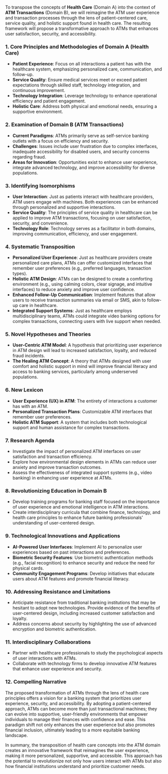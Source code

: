 To transpose the concepts of **Health Care** (Domain A) into the context of **ATM Transactions** (Domain B), we will reimagine the ATM user experience and transaction processes through the lens of patient-centered care, service quality, and holistic support found in health care. The resulting framework will propose a transformative approach to ATMs that enhances user satisfaction, security, and accessibility.

### 1. Core Principles and Methodologies of Domain A (Health Care)
- **Patient Experience**: Focus on all interactions a patient has with the healthcare system, emphasizing personalized care, communication, and follow-up.
- **Service Quality**: Ensure medical services meet or exceed patient expectations through skilled staff, technology integration, and continuous improvement.
- **Technology Integration**: Leverage technology to enhance operational efficiency and patient engagement.
- **Holistic Care**: Address both physical and emotional needs, ensuring a supportive environment.

### 2. Examination of Domain B (ATM Transactions)
- **Current Paradigms**: ATMs primarily serve as self-service banking outlets with a focus on efficiency and security.
- **Challenges**: Issues include user frustration due to complex interfaces, inadequate accessibility for disabled users, and security concerns regarding fraud.
- **Areas for Innovation**: Opportunities exist to enhance user experience, integrate advanced technology, and improve accessibility for diverse populations.

### 3. Identifying Isomorphisms
- **User Interaction**: Just as patients interact with healthcare providers, ATM users engage with machines. Both experiences can be enhanced through personalized and supportive interactions.
- **Service Quality**: The principles of service quality in healthcare can be applied to improve ATM transactions, focusing on user satisfaction, security, and convenience.
- **Technology Role**: Technology serves as a facilitator in both domains, improving communication, efficiency, and user engagement.

### 4. Systematic Transposition
- **Personalized User Experience**: Just as healthcare providers create personalized care plans, ATMs can offer customized interfaces that remember user preferences (e.g., preferred languages, transaction types).
- **Holistic ATM Design**: ATMs can be designed to create a comforting environment (e.g., using calming colors, clear signage, and intuitive interfaces) to reduce anxiety and improve user confidence.
- **Enhanced Follow-Up Communication**: Implement features that allow users to receive transaction summaries via email or SMS, akin to follow-up care in healthcare.
- **Integrated Support Systems**: Just as healthcare employs multidisciplinary teams, ATMs could integrate video banking options for complex transactions, connecting users with live support when needed.

### 5. Novel Hypotheses and Theories
- **User-Centric ATM Model**: A hypothesis that prioritizing user experience in ATM design will lead to increased satisfaction, loyalty, and reduced fraud incidents.
- **The Healing ATM Concept**: A theory that ATMs designed with user comfort and holistic support in mind will improve financial literacy and access to banking services, particularly among underserved populations.

### 6. New Lexicon
- **User Experience (UX) in ATM**: The entirety of interactions a customer has with an ATM.
- **Personalized Transaction Plans**: Customizable ATM interfaces that remember user preferences.
- **Holistic ATM Support**: A system that includes both technological support and human assistance for complex transactions.

### 7. Research Agenda
- Investigate the impact of personalized ATM interfaces on user satisfaction and transaction efficiency.
- Explore how environmental design elements in ATMs can reduce user anxiety and improve transaction outcomes.
- Assess the effectiveness of integrated support systems (e.g., video banking) in enhancing user experience at ATMs.

### 8. Revolutionizing Education in Domain B
- Develop training programs for banking staff focused on the importance of user experience and emotional intelligence in ATM interactions.
- Create interdisciplinary curricula that combine finance, technology, and health care principles to enhance future banking professionals' understanding of user-centered design.

### 9. Technological Innovations and Applications
- **AI-Powered User Interfaces**: Implement AI to personalize user experiences based on past interactions and preferences.
- **Biometric Security Features**: Use biometric authentication methods (e.g., facial recognition) to enhance security and reduce the need for physical cards.
- **Community Engagement Programs**: Develop initiatives that educate users about ATM features and promote financial literacy.

### 10. Addressing Resistance and Limitations
- Anticipate resistance from traditional banking institutions that may be hesitant to adopt new technologies. Provide evidence of the benefits of user-centered design, including increased customer satisfaction and loyalty.
- Address concerns about security by highlighting the use of advanced encryption and biometric authentication.

### 11. Interdisciplinary Collaborations
- Partner with healthcare professionals to study the psychological aspects of user interactions with ATMs.
- Collaborate with technology firms to develop innovative ATM features that enhance user experience and security.

### 12. Compelling Narrative
The proposed transformation of ATMs through the lens of health care principles offers a vision for a banking system that prioritizes user experience, security, and accessibility. By adopting a patient-centered approach, ATMs can become more than just transactional machines; they can evolve into supportive, user-friendly environments that empower individuals to manage their finances with confidence and ease. This paradigm shift not only enhances the user experience but also promotes financial inclusion, ultimately leading to a more equitable banking landscape.

In summary, the transposition of health care concepts into the ATM domain creates an innovative framework that reimagines the user experience, making it more personalized, supportive, and accessible. This approach has the potential to revolutionize not only how users interact with ATMs but also how financial institutions understand and prioritize customer needs.